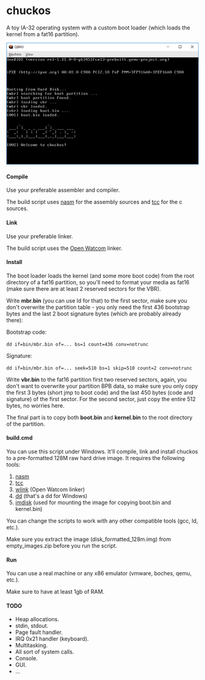 # chuckos

A toy IA-32 operating system with a custom boot loader (which loads the kernel from a fat16 partition).



![](qemu.png)



#### Compile

Use your preferable assembler and compiler.

The build script uses [nasm](http://www.nasm.us/) for the assembly sources and [tcc](https://bellard.org/tcc/) for the c sources.



#### Link

Use your preferable linker.

The build script uses the [Open Watcom](http://www.openwatcom.org/) linker.



#### Install

The boot loader loads the kernel (and some more boot code) from the root directory of a fat16 partition, so you'll need to format your media as fat16 (make sure there are at least 2 reserved sectors for the VBR).

Write **mbr.bin** (you can use ld for that) to the first sector, make sure you don't overwrite the partition table - you only need the first 436 bootstrap bytes and the last 2 boot signature bytes (which are probably already there):

Bootstrap code:

`dd if=bin/mbr.bin of=... bs=1 count=436 conv=notrunc`

Signature:

`dd if=bin/mbr.bin of=... seek=510 bs=1 skip=510 count=2 conv=notrunc`



Write **vbr.bin** to the fat16 partition first two reserved sectors, again, you don't want to overwrite your partition BPB data, so make sure you only copy the first 3 bytes (short jmp to boot code) and the last 450 bytes (code and signature) of the first sector. For the second sector, just copy the entire 512 bytes, no worries here.

The final part is to copy both **boot.bin** and **kernel.bin** to the root directory of the partition.



#### build.cmd

You can use this script under Windows. It'll compile, link and install chuckos to a pre-formatted 128M raw hard drive image. It requires the following tools:

1. [nasm](http://www.nasm.us/)
2. [tcc](https://bellard.org/tcc/)
3. [wlink](http://www.openwatcom.org/) (Open Watcom linker)
4. [dd](http://www.chrysocome.net/dd) (that's a dd for Windows)
5. [imdisk](http://imdisk.en.lo4d.com/) (used for mounting the image for copying boot.bin and kernel.bin)



You can change the scripts to work with any other compatible tools (gcc, ld, etc.).

Make sure you extract the image (disk_formatted_128m.img) from empty_images.zip before you run the script.



#### Run

You can use a real machine or any x86 emulator (vmware, boches, qemu, etc.).

Make sure to have at least 1gb of RAM.



#### TODO

- Heap allocations.
- stdin, stdout.
- Page fault handler.
- IRQ 0x21 handler (keyboard).
- Multitasking.
- All sort of system calls.
- Console.
- GUI.
- ...